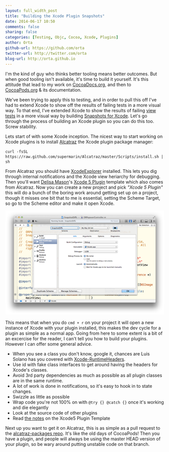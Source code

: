 ```yaml
---
layout: full_width_post
title: "Building the Xcode Plugin Snapshots"
date: 2014-06-17 10:50
comments: false
sharing: false
categories: [Testing, Objc, Cocoa, Xcode, Plugins]
author: Orta
github-url: https://github.com/orta
twitter-url: http://twitter.com/orta
blog-url: http://orta.github.io
---
```


I'm the kind of guy who thinks better tooling means better outcomes. But when good tooling isn't available, it's time to build it yourself. It's this attitude that lead to my work on [CocoaDocs.org](http://cocoadocs.org), and then to [CocoaPods.org](http://cocoapods.org) & its documentation.

We've been trying to apply this to testing, and in order to pull this off I've had to extend Xcode to show off the results of failing tests in a more visual way. To that end, I've extended Xcode to show the results of failing [view tests](https://github.com/facebook/ios-snapshot-test-case) in a more visual way by building [Snapshots for Xcode](https://github.com/orta/snapshots).  Let's go through the process of building an Xcode plugin so you can do this too. Screw stability.

<!-- more -->

Lets start of with some Xcode inception. The nicest way to start working on Xcode plugins is to install [Alcatraz](http://alcatraz.io) the Xcode plugin package manager:

```
curl -fsSL https://raw.github.com/supermarin/Alcatraz/master/Scripts/install.sh | sh
```

From Alcatraz you should have [XcodeExplorer](https://github.com/edwardaux/XcodeExplorer) installed. This lets you dig through internal notifications and the Xcode view heriarchy for debugging. Then you'll want [Delisa Mason](http://delisa.me)'s [Xcode 5 Plugin](https://github.com/kattrali/Xcode5-Plugin-Template) template which also comes from Alcatraz. Now you can create a new project and pick _"Xcode 5 Plugin"_ this will do a bunch of the boring work around getting set up on a project, though it misses one bit that to me is essential, setting the Scheme Target, so go to the Scheme editor and make it open Xcode.

![Go set you target dangit](/images/2014-06-17-building-the-xcode-plugin-snapshots/scheme.png)

This means that when you do `cmd + r` on your project it will open a new instance of Xcode with your plugin installed, this makes the dev cycle for a plugin as simple as a normal app. Going from here to some extent is a bit of an excercise for the reader, I can't tell you how to build your plugins. However I can offer some general advice.

* When you see a class you don't know, google it, chances are Luis Solano has you covered with [Xcode-RuntimeHeaders](https://github.com/luisobo/Xcode-RuntimeHeaders).
* Use id with fake class interfaces to get around having the headers for Xcode's classes.
* Avoid 3rd party dependencies as much as possible as all plugin classes are in the same runtime.
* A lot of work is done in notifications, so it's easy to hook in to state changes.
* Swizzle as little as possible
* Wrap code you're not 100% on with `@try {} @catch {}` once it's working and die elegantly
* Look at the source code of other plugins
* Read [the notes](https://github.com/kattrali/Xcode5-Plugin-Template#notes) on the Xcode5 Plugin Template

Next up you want to get it on Alcatraz, this is as simple as a pull request to the [alcatraz-packages repo](https://github.com/supermarin/alcatraz-packages). It's like the old days of CocoaPods! Then you have a plugin, and people will always be using the master HEAD version of your plugin, so be wary around putting unstable code on that branch.